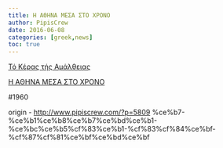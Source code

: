 ```yaml
---
title: Η ΑΘΗΝΑ ΜΕΣΑ ΣΤΟ ΧΡΟΝΟ
author: PipisCrew
date: 2016-06-08
categories: [greek,news]
toc: true
---
```


[Τό Κέρας τής Αμάλθειας](http://bit.ly/1UoG5DT)

[Η ΑΘΗΝΑ ΜΕΣΑ ΣΤΟ ΧΡΟΝΟ](http://bit.ly/1sw8lxW)

#1960

origin - http://www.pipiscrew.com/?p=5809 %ce%b7-%ce%b1%ce%b8%ce%b7%ce%bd%ce%b1-%ce%bc%ce%b5%cf%83%ce%b1-%cf%83%cf%84%ce%bf-%cf%87%cf%81%ce%bf%ce%bd%ce%bf